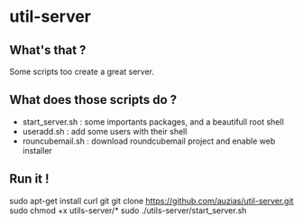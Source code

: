 util-server
===========

What's that ?
-------------
Some scripts too create a great server.


What does those scripts do ?
----------------------------
* start_server.sh : some importants packages, and a beautifull root shell
* useradd.sh      : add some users with their shell
* rouncubemail.sh : download roundcubemail project and enable web installer


Run it !
--------
sudo apt-get install curl git 
git clone https://github.com/auzias/util-server.git
sudo chmod +x utils-server/*
sudo ./utils-server/start_server.sh

